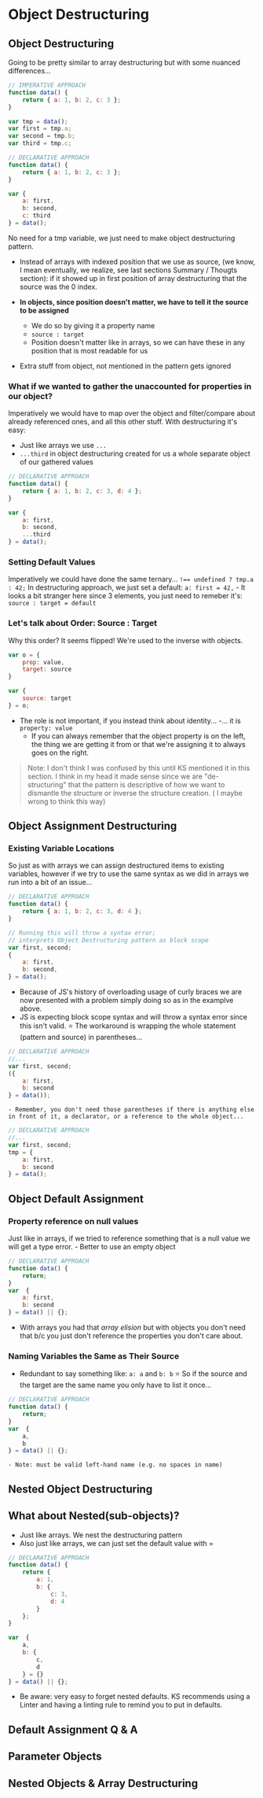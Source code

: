 # Object Destructuring

## Object Destructuring
Going to be pretty similar to array destructuring but with some nuanced differences...
``` javascript
// IMPERATIVE APPROACH
function data() {
    return { a: 1, b: 2, c: 3 };
}

var tmp = data();
var first = tmp.a;
var second = tmp.b;
var third = tmp.c;
```

``` javascript
// DECLARATIVE APPROACH
function data() {
    return { a: 1, b: 2, c: 3 };
}

var {
    a: first,
    b: second,
    c: third
} = data();
```
No need for a tmp variable, we just need to make object destructuring pattern.
- Instead of arrays with indexed position that we use as source, (we know, I mean eventually, we realize, see last sections Summary / Thougts section): if it showed up in first position of array destructuring that the source was the 0 index.
- **In objects, since position doesn't matter, we have to tell it the source to be assigned**
    - We do so by giving it a property name
    - `source : target`
    - Position doesn't matter like in arrays, so we can have these in any position that is most readable for us

- Extra stuff from object, not mentioned in the pattern gets ignored

### What if we wanted to gather the unaccounted for properties in our object?
Imperatively we would have to map over the object and filter/compare about already referenced ones, and all this other stuff. With destructuring it's easy:
- Just like arrays we use `...`
- `...third` in object destructuring created for us a whole separate object of our gathered values
```javascript
// DECLARATIVE APPROACH
function data() {
    return { a: 1, b: 2, c: 3, d: 4 };
}

var {
    a: first,
    b: second,
    ...third
} = data();
```
### Setting Default Values
Imperatively we could have done the same ternary... `!== undefined ? tmp.a : 42;`
In destructuring approach, we just set a default: `a: first = 42,`
    - It looks a bit stranger here since 3 elements, you just need to remeber it's: `source : target = default`  

### Let's talk about Order: Source : Target
Why this order? It seems flipped! We're used to the inverse with objects.
```javascript
var o = {
    prop: value,
    target: source
}

var {
    source: target
} = o;
```
- The role is not important, if you instead think about identity...
    -... it is `property: value` 
    - If you can always remember that the object property is on the left, the thing we are getting it from or that we're assigning it to always goes on the right.
>Note: I don't think I was confused by this until KS mentioned it in this section. I think in my head it made sense since we are "de-structuring" that the pattern is descriptive of how we want to dismantle the structure or inverse the structure creation. ( I maybe wrong to think this way)

## Object Assignment Destructuring
### Existing Variable Locations 
So just as with arrays we can assign destructured items to existing variables, however if we try to use the same syntax as we did in arrays we run into a bit of an issue...
```javascript
// DECLARATIVE APPROACH
function data() {
    return { a: 1, b: 2, c: 3, d: 4 };
}

// Running this will throw a syntax error; 
// interprets Object Destructuring pattern as block scope
var first, second;
{
    a: first,
    b: second,
} = data();
```
- Because of JS's history of overloading usage of curly braces we are now presented with a problem simply doing so as in the examplve above.
- JS is expecting block scope syntax and will throw a syntax error since this isn't valid. 
    :star: The workaround is wrapping the whole statement (pattern and source) in parentheses...
```javascript
// DECLARATIVE APPROACH
//...
var first, second;
({
    a: first,
    b: second
} = data());
```
    - Remember, you don't need those parentheses if there is anything else in front of it, a declarator, or a reference to the whole object...
```javascript
// DECLARATIVE APPROACH
//...
var first, second;
tmp = {
    a: first,
    b: second
} = data();
```
## Object Default Assignment
### Property reference on null values 
Just like in arrays, if we tried to reference something that is a null value we will get a type error.
    - Better to use an empty object
```javascript
// DECLARATIVE APPROACH
function data() {
    return;
}
var  {
    a: first,
    b: second
} = data() || {};
```
- With arrays you had that _array elision_ but with objects you don't need that b/c you just don't reference the properties you don't care about.

### Naming Variables the Same as Their Source
- Redundant to say something like: `a: a` and `b: b`
:star: So if the source and the target are the same name you only have to list it once...
```javascript
// DECLARATIVE APPROACH
function data() {
    return;
}
var  {
    a,
    b
} = data() || {};
```
    - Note: must be valid left-hand name (e.g. no spaces in name)

## Nested Object Destructuring
## What about Nested(sub-objects)?
- Just like arrays. We nest the destructuring pattern
- Also just like arrays, we can just set the default value with =
```javascript
// DECLARATIVE APPROACH
function data() {
    return {
        a: 1,
        b: {
            c: 3,
            d: 4
        }
    };
}

var  {
    a,
    b: {
        c,
        d
    } = {}
} = data() || {};
```
- Be aware: very easy to forget nested defaults. KS recommends using a Linter and having a linting rule to remind you to put in defaults.

## Default Assignment Q & A
## Parameter Objects
## Nested Objects & Array Destructuring


